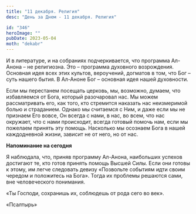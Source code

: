 ```yaml
---
title: "11 декабря. Религия"
desc: "День за Днем - 11 декабря. Религия"

id: "346"
heroImage: ""
pubDate: 2023-05-04
moth: "dekabr"
---
```


И в литературе, и на собраниях подчеркивается, что программа Ал-Анона – не
религиозна. Это – программа духовного возрождения. Основная идея всех этих
культов, вероучений, догматов в том, что Бог – суть нашего бытия. В Ал-Аноне
Бог – основная идея нашей духовности.

Если мы перестанем посещать церковь, мы, возможно, думаем, что избавляемся от
Бога, который разочаровал нас. Мы можем рассматривать его, как того, кто
стремится наказать нас неизмеримой болью и страданием. Однако мы считаемся с
Ним, и даже если мы не признаем Его вовсе, Он всегда с нами, в нас, во всем,
что нас окружает, что с нами происходит, всегда готовый помочь нам, если мы
пожелаем принять эту помощь. Насколько мы осознаем Бога в нашей каждодневной
жизни, зависит не от него, но от нас.

**Напоминание на сегодня**

Я наблюдала, что, приняв программу Ал-Анона, наибольших успехов достигают те,
кто готов принять помощь Высшей Силы. Если они готовы к этому, им легче
следовать девизу «Позвольте событиям идти своим чередом и положитесь на Бога».
Тогда их проблемы решаются сами, вне человеческого понимания.

«Ты Господи, сохранишь их, соблюдешь от рода сего во век».

«Псалтырь»
